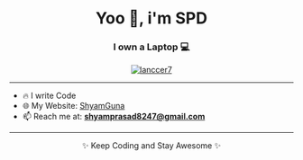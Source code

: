 <h1 align="center">Yoo 👋, i'm SPD </h1>
<h3 align="center">I own a Laptop 💻</h3>

<p align="center">
  <a href="https://twitter.com/lanccer7" target="_blank">
    <img src="https://img.shields.io/twitter/follow/lanccer7?logo=twitter&style=for-the-badge" alt="lanccer7" />
  </a>
</p>

---

- 🔥 I write Code
-  🌐 My Website: [ShyamGuna](https://sinisterspd.online) 
- 📫 Reach me at: **shyamprasad8247@gmail.com**

---

<p align="center">✨ Keep Coding and Stay Awesome ✨</p>
